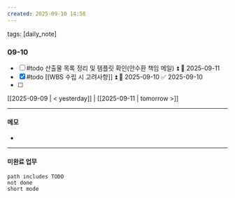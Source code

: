 ```yaml
---
created: 2025-09-10 14:58
---
```


tags: [daily_note]

### 09-10
- [ ] #todo 산출물 목록 정리 및 템플릿 확인(안수환 책임 메일) ⏫ 📅 2025-09-11
- [x] #todo [[WBS 수립 시 고려사항]] ⏫ 📅 2025-09-10 ✅ 2025-09-10
- [ ] 

[[2025-09-09 | < yesterday]] | [[2025-09-11 | tomorrow >]]

---
#### 메모
-  

---

#### 미완료 업무
```tasks
path includes TODO
not done
short mode
```
